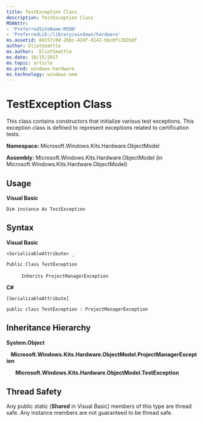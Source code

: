 ```yaml
---
title: TestException Class
description: TestException Class
MSHAttr:
- 'PreferredSiteName:MSDN'
- 'PreferredLib:/library/windows/hardware'
ms.assetid: 69157c8d-26bc-424f-8142-bbc0fc282bdf
author: EliotSeattle
ms.author:  EliotSeattle
ms.date: 10/15/2017
ms.topic: article
ms.prod: windows-hardware
ms.technology: windows-oem
---
```


# TestException Class


This class contains constructors that initialize various test exceptions. This exception class is defined to represent exceptions related to certification tests.

**Namespace:** Microsoft.Windows.Kits.Hardware.ObjectModel

**Assembly:** Microsoft.Windows.Kits.Hardware.ObjectModel (in Microsoft.Windows.Kits.Hardware.ObjectModel)

## <span id="Usage"></span><span id="usage"></span><span id="USAGE"></span>Usage


**Visual Basic**

`Dim instance As TestException`

## <span id="Syntax"></span><span id="syntax"></span><span id="SYNTAX"></span>Syntax


**Visual Basic**

`<SerializableAttribute> _`

`Public Class TestException`

          `Inherits ProjectManagerException`

**C#**

`[SerializableAttribute]`

`public class TestException : ProjectManagerException`

## <span id="Inheritance_Hierarchy"></span><span id="inheritance_hierarchy"></span><span id="INHERITANCE_HIERARCHY"></span>Inheritance Hierarchy


**System.Object**

   **Microsoft.Windows.Kits.Hardware.ObjectModel.ProjectManagerException**

      **Microsoft.Windows.Kits.Hardware.ObjectModel.TestException**

## <span id="Thread_Safety"></span><span id="thread_safety"></span><span id="THREAD_SAFETY"></span>Thread Safety


Any public static (**Shared** in Visual Basic) members of this type are thread safe. Any instance members are not guaranteed to be thread safe.

 

 






